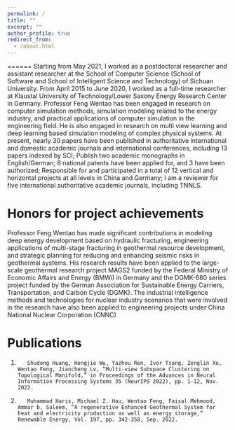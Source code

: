 ```yaml
---
permalink: /
title: ""
excerpt: ""
author_profile: true
redirect_from: 
  - /about.html
---
```

======
Starting from May 2021, I worked as a postdoctoral researcher and assistant researcher at the School of Computer Science (School of Software and School of Intelligent Science and Technology) of Sichuan University. From April 2015 to June 2020, I worked as a full-time researcher at Klaustal University of Technology/Lower Saxony Energy Research Center in Germany. Professor Feng Wentao has been engaged in research on computer simulation methods, simulation modeling related to the energy industry, and practical applications of computer simulation in the engineering field. He is also engaged in research on multi view learning and deep learning based simulation modeling of complex physical systems. At present, nearly 30 papers have been published in authoritative international and domestic academic journals and international conferences, including 13 papers indexed by SCI; Publish two academic monographs in English/German; 8 national patents have been applied for, and 3 have been authorized; Responsible for and participated in a total of 12 vertical and horizontal projects at all levels in China and Germany; I am a reviewer for five international authoritative academic journals, including TNNLS.


Honors for project achievements
======
Professor Feng Wentao has made significant contributions in modeling deep energy development based on hydraulic fracturing, engineering applications of multi-stage fracturing in geothermal resource development, and strategic planning for reducing and enhancing seismic risks in geothermal systems. His research results have been applied to the large-scale geothermal research project MAGS2 funded by the Federal Ministry of Economic Affairs and Energy (BMWi) in Germany and the DGMK-680 series project funded by the German Association for Sustainable Energy Carriers, Transportation, and Carbon Cycle (DGMK). The industrial intelligence methods and technologies for nuclear industry scenarios that were involved in the research have also been applied to engineering projects under China National Nuclear Corporation (CNNC)

Publications
======
1.        Shudong Huang, Hongjie Wu, Yazhou Ren, Ivor Tsang, Zenglin Xu, Wentao Feng, Jiancheng Lv, “Multi-view Subspace Clustering on Topological Manifold,” in Proceedings of the Advances in Neural Information Processing Systems 35 (NeurIPS 2022), pp. 1-12, Nov. 2022.

2.        Muhammad Haris, Michael Z. Hou, Wentao Feng, Faisal Mehmood, Ammar b. Saleem, “A regenerative Enhanced Geothermal System for heat and electricity production as well as energy storage,” Renewable Energy, Vol. 197, pp. 342-358, Sep. 2022.
